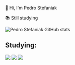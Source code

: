 👋 Hi, I'm Pedro Stefaniak

📚 Still studying


![Pedro Stefaniak GitHub stats](https://github-readme-stats.vercel.app/api?username=pedrostefaniak&show_icons=true&theme=radical)


## Studying:

<img src="https://img.shields.io/badge/HTML5-E34F26?style=for-the-badge&logo=html5&logoColor=white">    <img src="https://img.shields.io/badge/CSS3-1572B6?style=for-the-badge&logo=css3&logoColor=white">    <img src="https://img.shields.io/badge/JavaScript-F7DF1E?style=for-the-badge&logo=javascript&logoColor=black">

